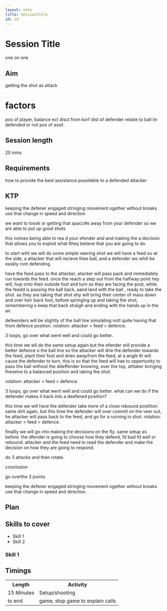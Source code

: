 ```yaml
---
layout: note
title: SessionTitle
id: id
---
```


# Session Title
one on one
## Aim
getting the shot as attack

# factors
pos of player, balance ect 
disct from korf
dist of defender relatie to ball lin
defended or not
pos of assit

## Session length 
20 mins

## Requirements
how to provide the best assistance possileble to a defended attacker

## KTP
keeping the defener engaged
stringing movement ogether without breaks
use that change in speed and direction

we want to loook or getting that spacc#e away from your defender so we are able to put up good shots

this ivolves being able to rea d your efender and and making the a deciison that allows you to exploit what tthey believe that you are going to do.

to start wiht we will do some simple veering shot
we will have a feed ou at the side, a attacker that will recieve thee ball, and a defender wo whill be easkly ront defending.

have the feed pass to the attacker, atacker will pass pack and immediately run towards the feed. once the reach a step out from the halfway point hey will, hop onto their outside foot and turn so they are facing the post, while the feedd is passing the ball back, aand land with the ball , ready to take the shot. as they are taking that shot ehy will bring their center  of mass down and over heir back foot, before springing up and taking the shot, remembering o keep that back straigh and ending with the hands up in the air.

defeenders will be slightly of the ball line simulating nott quite having that front defence position.
rotation: attacker > feed > defence.

3 loops, go over what went well and could go better.

this time we wll do the same setup again but the efender will provide a better defence o the ball line so the attacker will drie the defender towards the feed, plant their foot and driev awayfrom the feed, at a angle th will cause the defender to turn, this is so that the feed will hae to oppertunity to pass the ball without the ddeffender knowing, over the top, atttaker bringing theselve to a balanced position and taking the shot.

rotation: attacker > feed > defence.

3 loops, go over what went well and could go better.
what can we do if the defender makes it back into a deefened position?

this time we will have the defender take more of a close rebound postition. 
same dirll again, but this time the defender will over commit on the veer out, he attacker will pass back to the feed, and go for a running in shot. 
rotation: attacker > feed > defence.

finallly we will go into making the decisions on the fly. 
same setup as before. the dfender is going to choose how they defend, fd bad fd well or rebound. attacker and the feed need to read the defender and make the decision on how they are going to respond.

do 3 attacks and then rotate.

conclusion

go overthe 3 points

keeping the defener engaged
stringing movement ogether without breaks
use that change in speed and direction.

## Plan

## Skills to cover

* Skill 1
* Skill 2

### Skill 1


## Timings
<table>
<tr>
 <th>Length</th>
 <th>Activity</th>
</tr>
<tr>
 <td>15 Minutes </td>
 <td>Setup/shooting</td> 
</tr>
<tr> 
 <td>to end </td>
 <td>game, stop game to explain calls</td>
</tr>
</table>
